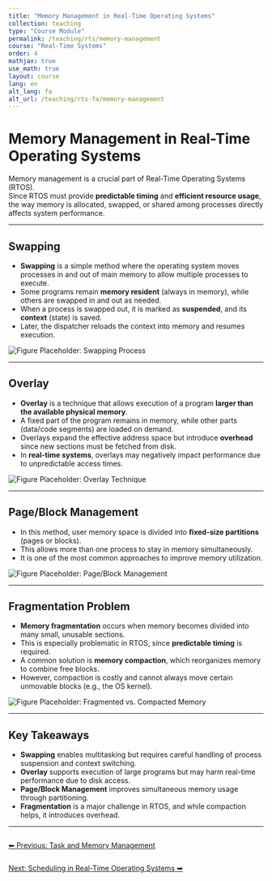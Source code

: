 ```yaml
---
title: "Memory Management in Real-Time Operating Systems"
collection: teaching
type: "Course Module"
permalink: /teaching/rts/memory-management
course: "Real-Time Systems"
order: 4
mathjax: true
use_math: true
layout: course
lang: en
alt_lang: fa
alt_url: /teaching/rts-fa/memory-management
---
```


# Memory Management in Real-Time Operating Systems

Memory management is a crucial part of Real-Time Operating Systems (RTOS).  
Since RTOS must provide **predictable timing** and **efficient resource usage**, the way memory is allocated, swapped, or shared among processes directly affects system performance.  

---

## Swapping

- **Swapping** is a simple method where the operating system moves processes in and out of main memory to allow multiple processes to execute.  
- Some programs remain **memory resident** (always in memory), while others are swapped in and out as needed.  
- When a process is swapped out, it is marked as **suspended**, and its **context** (state) is saved.  
- Later, the dispatcher reloads the context into memory and resumes execution.  

![Figure Placeholder: Swapping Process](path-to-image)

---

## Overlay

- **Overlay** is a technique that allows execution of a program **larger than the available physical memory**.  
- A fixed part of the program remains in memory, while other parts (data/code segments) are loaded on demand.  
- Overlays expand the effective address space but introduce **overhead** since new sections must be fetched from disk.  
- In **real-time systems**, overlays may negatively impact performance due to unpredictable access times.  

![Figure Placeholder: Overlay Technique](path-to-image)

---

## Page/Block Management

- In this method, user memory space is divided into **fixed-size partitions** (pages or blocks).  
- This allows more than one process to stay in memory simultaneously.  
- It is one of the most common approaches to improve memory utilization.  

![Figure Placeholder: Page/Block Management](path-to-image)

---

## Fragmentation Problem

- **Memory fragmentation** occurs when memory becomes divided into many small, unusable sections.  
- This is especially problematic in RTOS, since **predictable timing** is required.  
- A common solution is **memory compaction**, which reorganizes memory to combine free blocks.  
- However, compaction is costly and cannot always move certain unmovable blocks (e.g., the OS kernel).  

![Figure Placeholder: Fragmented vs. Compacted Memory](path-to-image)

---

## Key Takeaways

- **Swapping** enables multitasking but requires careful handling of process suspension and context switching.  
- **Overlay** supports execution of large programs but may harm real-time performance due to disk access.  
- **Page/Block Management** improves simultaneous memory usage through partitioning.  
- **Fragmentation** is a major challenge in RTOS, and while compaction helps, it introduces overhead.  

---

<div class="lesson-nav" style="display:flex; justify-content:space-between; margin-top:2em;">
  <a class="btn btn--primary" href="{{ '/teaching/rts/task-management' | relative_url }}">⬅︎ Previous: Task and Memory Management</a>
</div>

<div class="lesson-nav" style="display:flex; justify-content:space-between; margin-top:2em;">
  <a class="btn btn--primary" href="{{ '/teaching/rts/scheduling' | relative_url }}">Next: Scheduling in Real-Time Operating Systems ➡︎</a>
</div>
